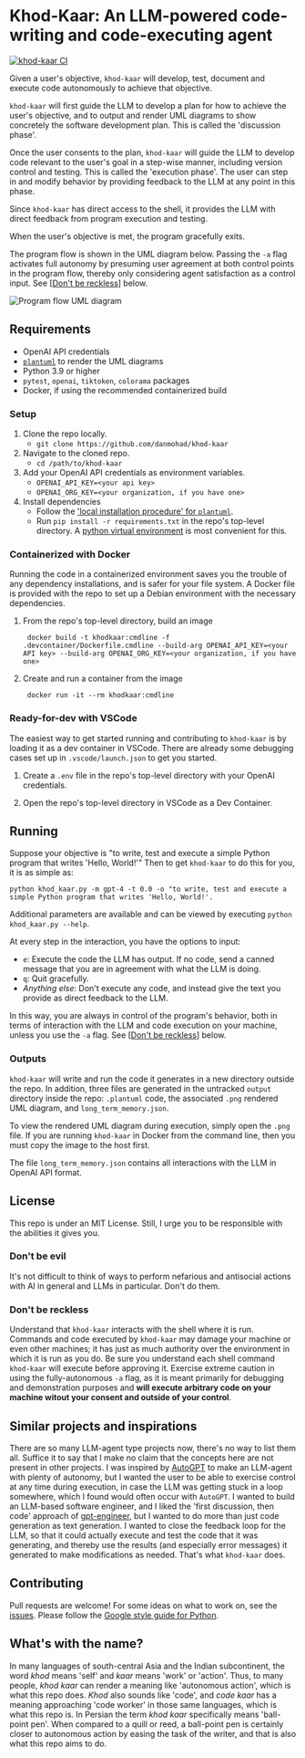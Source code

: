 # Khod-Kaar: An LLM-powered code-writing and code-executing agent

[![khod-kaar CI](https://github.com/danmohad/khod-kaar/actions/workflows/ci-main.yml/badge.svg)](https://github.com/danmohad/khod-kaar/actions/workflows/ci-main.yml)

Given a user's objective, `khod-kaar` will develop, test, document and execute code autonomously to achieve that objective.

`khod-kaar` will first guide the LLM to develop a plan for how to achieve the user's objective, and to output and render UML diagrams to show concretely the software development plan. This is called the 'discussion phase'.

Once the user consents to the plan, `khod-kaar` will guide the LLM to develop code relevant to the user's goal in a step-wise manner, including version control and testing. This is called the 'execution phase'. The user can step in and modify behavior by providing feedback to the LLM at any point in this phase.

Since `khod-kaar` has direct access to the shell, it provides the LLM with direct feedback from program execution and testing.

When the user's objective is met, the program gracefully exits.

The program flow is shown in the UML diagram below. Passing the `-a` flag activates full autonomy by presuming user agreement at both control points in the program flow, thereby only considering agent satisfaction as a control input. See [[Don't be reckless](#dont-be-reckless)] below.

![Program flow UML diagram](./.assets/diagram.png)

## Requirements
- OpenAI API credentials
- [`plantuml`](http://sourceforge.net/projects/plantuml/files/plantuml.jar/download) to render the UML diagrams
- Python 3.9 or higher
- `pytest`, `openai`, `tiktoken`, `colorama` packages
- Docker, if using the recommended containerized build

### Setup
1. Clone the repo locally.
    - `git clone https://github.com/danmohad/khod-kaar`
2. Navigate to the cloned repo.
    - `cd /path/to/khod-kaar`
3. Add your OpenAI API credentials as environment variables. 
    - `OPENAI_API_KEY=<your api key>`
    - `OPENAI_ORG_KEY=<your organization, if you have one>`
4. Install dependencies
    - Follow the ['local installation procedure' for `plantuml`](https://plantuml.com/starting).
    - Run `pip install -r requirements.txt` in the repo's top-level directory.  A [python virtual environment](https://docs.python.org/3/library/venv.html) is most convenient for this.

### Containerized with Docker
Running the code in a containerized environment saves you the trouble of any dependency installations, and is safer for your file system. A Docker file is provided with the repo to set up a Debian environment with the necessary dependencies.

1. From the repo's top-level directory, build an image

        docker build -t khodkaar:cmdline -f .devcontainer/Dockerfile.cmdline --build-arg OPENAI_API_KEY=<your API key> --build-arg OPENAI_ORG_KEY=<your organization, if you have one>

2. Create and run a container from the image

        docker run -it --rm khodkaar:cmdline

### Ready-for-dev with VSCode
The easiest way to get started running and contributing to `khod-kaar` is by loading it as a dev container in VSCode. There are already some debugging cases set up in `.vscode/launch.json` to get you started.

1. Create a `.env` file in the repo's top-level directory with your OpenAI credentials.

2. Open the repo's top-level directory in VSCode as a Dev Container.

## Running
Suppose your objective is "to write, test and execute a simple Python program that writes 'Hello, World!'" Then to get `khod-kaar` to do this for you, it is as simple as:
```
python khod_kaar.py -m gpt-4 -t 0.0 -o "to write, test and execute a simple Python program that writes 'Hello, World!'.
```

Additional parameters are available and can be viewed by executing `python khod_kaar.py --help`.

At every step in the interaction, you have the options to input:
- `e`: Execute the code the LLM has output. If no code, send a canned message that you are in agreement with what the LLM is doing.
- `q`: Quit gracefully.
- _Anything else_: Don't execute any code, and instead give the text you provide as direct feedback to the LLM.

In this way, you are always in control of the program's behavior, both in terms of interaction with the LLM and code execution on your machine, unless you use the `-a` flag. See [[Don't be reckless](#dont-be-reckless)] below.

### Outputs
`khod-kaar` will write and run the code it generates in a new directory outside the repo. In addition, three files are generated in the untracked `output` directory inside the repo: `.plantuml` code, the associated `.png` rendered UML diagram, and `long_term_memory.json`.

To view the rendered UML diagram during execution, simply open the `.png` file. If you are running `khod-kaar` in Docker from the command line, then you must copy the image to the host first.

The file `long_term_memory.json` contains all interactions with the LLM in OpenAI API format.

## License
This repo is under an MIT License. Still, I urge you to be responsible with the abilities it gives you.

### Don't be evil
It's not difficult to think of ways to perform nefarious and antisocial actions with AI in general and LLMs in particular. Don't do them.

### Don't be reckless
Understand that `khod-kaar` interacts with the shell where it is run. Commands and code executed by `khod-kaar` may damage your machine or even other machines; it has just as much authority over the environment in which it is run as you do. Be sure you understand each shell command `khod-kaar` will execute before approving it. Exercise extreme caution in using the fully-autonomous `-a` flag, as it is meant primarily for debugging and demonstration purposes and __will execute arbitrary code on your machine witout your consent and outside of your control__. 

## Similar projects and inspirations
There are so many LLM-agent type projects now, there's no way to list them all. Suffice it to say that I make no claim that the concepts here are not present in other projects. I was inspired by [AutoGPT](https://github.com/Significant-Gravitas/AutoGPT) to make an LLM-agent with plenty of autonomy, but I wanted the user to be able to exercise control at any time during execution, in case the LLM was getting stuck in a loop somewhere, which I found would often occur with `AutoGPT`. I wanted to build an LLM-based software engineer, and I liked the 'first discussion, then code' approach of [gpt-engineer](https://github.com/AntonOsika/gpt-engineer), but I wanted to do more than just code generation as text generation. I wanted to close the feedback loop for the LLM, so that it could actually execute and test the code that it was generating, and thereby use the results (and especially error messages) it generated to make modifications as needed. That's what `khod-kaar` does.

## Contributing
Pull requests are welcome! For some ideas on what to work on, see the [issues](https://github.com/danmohad/khod-kaar/issues). Please follow the [Google style guide for Python](https://google.github.io/styleguide/pyguide.html).

## What's with the name?
In many languages of south-central Asia and the Indian subcontinent, the word _khod_ means 'self' and _kaar_ means 'work' or 'action'. Thus, to many people, _khod kaar_ can render a meaning like 'autonomous action', which is what this repo does. _Khod_ also sounds like 'code', and _code kaar_ has a meaning approaching 'code worker' in those same languages, which is what this repo is. In Persian the term _khod kaar_ specifically means 'ball-point pen'. When compared to a quill or reed, a ball-point pen is certainly closer to autonomous action by easing the task of the writer, and that is also what this repo aims to do.
